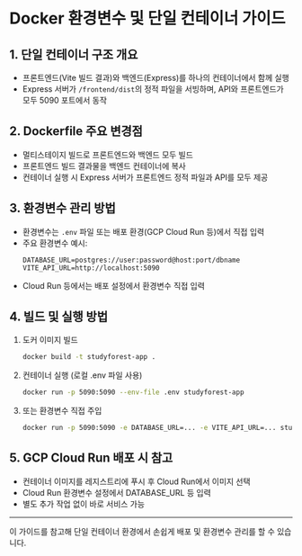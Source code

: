 # Docker 환경변수 및 단일 컨테이너 가이드

## 1. 단일 컨테이너 구조 개요
- 프론트엔드(Vite 빌드 결과)와 백엔드(Express)를 하나의 컨테이너에서 함께 실행
- Express 서버가 `/frontend/dist`의 정적 파일을 서빙하며, API와 프론트엔드가 모두 5090 포트에서 동작

## 2. Dockerfile 주요 변경점
- 멀티스테이지 빌드로 프론트엔드와 백엔드 모두 빌드
- 프론트엔드 빌드 결과물을 백엔드 컨테이너에 복사
- 컨테이너 실행 시 Express 서버가 프론트엔드 정적 파일과 API를 모두 제공

## 3. 환경변수 관리 방법
- 환경변수는 `.env` 파일 또는 배포 환경(GCP Cloud Run 등)에서 직접 입력
- 주요 환경변수 예시:
  ```env
  DATABASE_URL=postgres://user:password@host:port/dbname
  VITE_API_URL=http://localhost:5090
  ```
- Cloud Run 등에서는 배포 설정에서 환경변수 직접 입력

## 4. 빌드 및 실행 방법
1. 도커 이미지 빌드
   ```bash
   docker build -t studyforest-app .
   ```
2. 컨테이너 실행 (로컬 .env 파일 사용)
   ```bash
   docker run -p 5090:5090 --env-file .env studyforest-app
   ```
3. 또는 환경변수 직접 주입
   ```bash
   docker run -p 5090:5090 -e DATABASE_URL=... -e VITE_API_URL=... studyforest-app
   ```

## 5. GCP Cloud Run 배포 시 참고
- 컨테이너 이미지를 레지스트리에 푸시 후 Cloud Run에서 이미지 선택
- Cloud Run 환경변수 설정에서 DATABASE_URL 등 입력
- 별도 추가 작업 없이 바로 서비스 가능

---
이 가이드를 참고해 단일 컨테이너 환경에서 손쉽게 배포 및 환경변수 관리를 할 수 있습니다.
